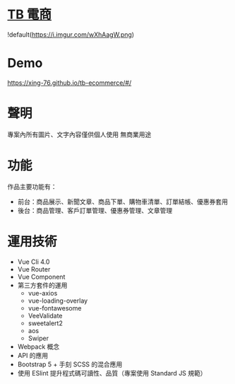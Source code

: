 # <a href=https://xing-76.github.io/tb-ecommerce/#/ target=_blank>TB 電商</a>

!default(https://i.imgur.com/wXhAagW.png)

# Demo

https://xing-76.github.io/tb-ecommerce/#/

# 聲明

專案內所有圖片、文字內容僅供個人使用 無商業用途<br>

# 功能

作品主要功能有：

-   前台：商品展示、新聞文章、商品下單、購物車清單、訂單結帳、優惠券套用
-   後台：商品管理、客戶訂單管理、優惠券管理、文章管理

# 運用技術

-   Vue Cli 4.0
-   Vue Router
-   Vue Component
-   第三方套件的運用
    -   vue-axios
    -   vue-loading-overlay
    -   vue-fontawesome
    -   VeeValidate
    -   sweetalert2
    -   aos
    -   Swiper
-   Webpack 概念
-   API 的應用
-   Bootstrap 5 + 手刻 SCSS 的混合應用
-   使用 ESlint 提升程式碼可讀性、品質（專案使用 Standard JS 規範）

